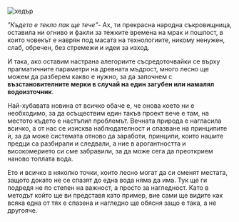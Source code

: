 ![хедър](https://via.placeholder.com/1200x350 "чешма")


*"Където е текло пак ще тече"*- Ах, ти прекрасна народна съкровищница, оставила ни огниво и факли за тежките времена на мрак и пошлост, в които човекът е наврян под масата на технологиите, никому ненужен, слаб, обречен, без стремежи и идеи за изход.

И така, ако оставим настрана алегориите съсредоточвайки се върху прагматичните параметри на древната мъдрост, много лесно ще можем да разберем какво е нужно, за да започнем с **възстановителните мерки в случай на един загубен или намалял водоизточник**.

Най-хубавата новина от всичко обаче е, че онова което ни е необходимо, за да осъществим един такъв проект вече е там, на местото където е настъпил проблемът. Вечната природа е нагласила всичко, а от нас се изисква наблюдателност и спазване на принципите ѝ, за да може системата отново да заработи, принципи, които нашите предци са разбирали и следвали, а ние в арогантността и високомерието си сме забравили, за да може сега да преоткрием наново топлата вода. 

Ето и всичко в няколко точки, които лесно могат да си сменят местата, защото докато не се спазят до една вода няма да има. Тук ще ги подредя не по степен на важност, а просто за нагледност. Като в методът който ще ви представя като пример, вие сами ще видите как всяка една от тях е спазена и нагледно ще обясня защо е така, а не другояче.
